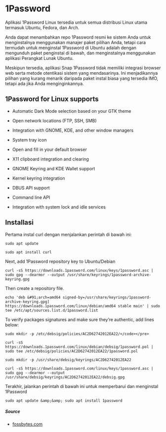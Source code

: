 # 1Password

Aplikasi 1Password Linux tersedia untuk semua distribusi Linux utama termasuk Ubuntu, Fedora, dan Arch.

Anda dapat menambahkan repo 1Password resmi ke sistem Anda untuk menginstalnya menggunakan manajer paket pilihan Anda, tetapi cara termudah untuk menginstal 1Password di Ubuntu adalah dengan mengunduh paket penginstal di bawah, dan menginstalnya menggunakan aplikasi Perangkat Lunak Ubuntu.

Meskipun tersedia, aplikasi Snap 1Password tidak memiliki integrasi browser web serta metode otentikasi sistem yang mendasarinya. Ini menjadikannya pilihan yang kurang menarik daripada paket instal biasa yang tersedia IMO, tetapi ada jika Anda menginginkannya.

## 1Password for Linux supports

- Automatic Dark Mode selection based on your GTK theme

- Open network locations (FTP, SSH, SMB)
- Integration with GNOME, KDE, and other window managers
- System tray icon
- Open and fill in your default browser
- X11 clipboard integration and clearing
- GNOME Keyring and KDE Wallet support
- Kernel keyring integration
- DBUS API support
- Command line API
- Integration with system lock and idle services

## Installasi

Pertama instal curl dengan menjalankan perintah di bawah ini:

```shell
sudo apt update
```

```shell
sudo apt install curl
```

Next, add 1Password repository key to Ubuntu/Debian

```shell
curl -sS https://downloads.1password.com/linux/keys/1password.asc | sudo gpg --dearmor --output /usr/share/keyrings/1password-archive-keyring.gpg
```

Then create a repository file.

```shell
echo 'deb &#91;arch=amd64 signed-by=/usr/share/keyrings/1password-archive-keyring.gpg] https://downloads.1password.com/linux/debian/amd64 stable main' | sudo tee /etc/apt/sources.list.d/1password.list
```
To verify packages signatures and make sure they’re authentic, add lines below:

```shell
sudo mkdir -p /etc/debsig/policies/AC2D62742012EA22/</code></pre>
```

```shell
curl -sS https://downloads.1password.com/linux/debian/debsig/1password.pol | sudo tee /etc/debsig/policies/AC2D62742012EA22/1password.pol
```

```shell
sudo mkdir -p /usr/share/debsig/keyrings/AC2D62742012EA22
```

```shell
curl -sS https://downloads.1password.com/linux/keys/1password.asc | sudo gpg --dearmor --output /usr/share/debsig/keyrings/AC2D62742012EA22/debsig.gpg
```

Terakhir, jalankan perintah di bawah ini untuk memperbarui dan menginstal 1Password

```shell
sudo apt update &amp;&amp; sudo apt install 1password
```

##### Source

- [fossbytes.com](https://fossbytes.com/how-to-install-1password-on-linux/)